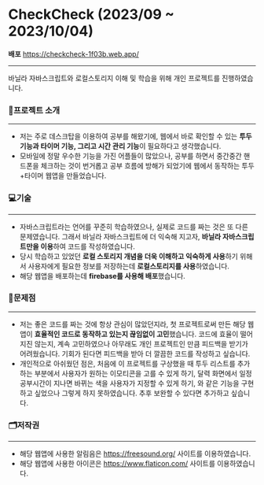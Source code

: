 # CheckCheck (2023/09 ~ 2023/10/04)

**배포** <https://checkcheck-1f03b.web.app/>
***

바닐라 자바스크립트와 로컬스토리지 이해 및 학습을 위해 개인 프로젝트를 진행하였습니다.

### 📃프로젝트 소개
***
+ 저는 주로 데스크탑을 이용하여 공부를 해왔기에, 웹에서 바로 확인할 수 있는 **투두 기능과 타이머 기능, 그리고 시간 관리 기능**이 필요하다고 생각했습니다. 
+ 모바일에 정말 우수한 기능을 가진 어플들이 많았으나, 공부를 하면서 중간중간 핸드폰을 체크하는 것이 번거롭고 공부 흐름에 방해가 되었기에 웹에서 동작하는 투두+타이머 웹앱을 만들었습니다.

### 💻기술
***
+ 자바스크립트라는 언어를 꾸준히 학습하였으나, 실제로 코드를 짜는 것은 또 다른 문제였습니다. 그래서 바닐라 자바스크립트에 더 익숙해 지고자, **바닐라 자바스크립트만을 이용**하여 코드를 작성하였습니다.
+ 당시 학습하고 있었던 **로컬 스토리지 개념을 더욱 이해하고 익숙하게 사용**하기 위해서 사용자에게 필요한 정보를 저장하는데 **로컬스토리지를 사용**하였습니다.
+ 해당 웹앱을 배포하는데 **firebase를 사용해 배포**했습니다.

### 🤔문제점
***
+ 저는 좋은 코드를 짜는 것에 항상 관심이 많았던지라, 첫 프로젝트로써 만든 해당 웹앱이 **효율적인 코드로 동작하고 있는지 끊임없이 고민**했습니다. 코드에 효율이 떨어지진 않는지, 계속 고민하였으나 아무래도 개인 프로젝트인 만큼 피드백을 받기가 어려웠습니다. 기회가 된다면 피드백을 받아 더 깔끔한 코드를 작성하고 싶습니다.
+ 개인적으로 아쉬웠던 점은, 처음에 이 프로젝트를 구상했을 때 투두 리스트를 추가하는 부분에서 사용자가 원하는 이모티콘을 고를 수 있게 하기, 달력 화면에서 일정 공부시간이 지나면 바뀌는 색을 사용자가 지정할 수 있게 하기, 와 같은 기능을 구현하고 싶었으나 그렇게 하지 못하였습니다. 추후 보완할 수 있다면 추가하고 싶습니다.

### 🗂저작권
***
  + 해당 웹앱에 사용한 알림음은 <https://freesound.org/> 사이트를 이용하였습니다.
  + 해당 웹앱에 사용한 아이콘은 <https://www.flaticon.com/> 사이트를 이용하였습니다.
